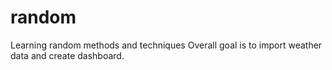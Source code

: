 # random
Learning random methods and techniques
Overall goal is to import weather data and create dashboard.
